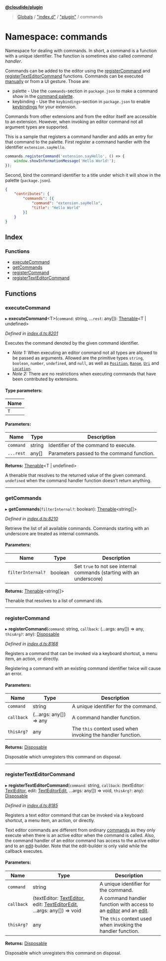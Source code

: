 **[@cloudide/plugin](../README.md)**

> [Globals](../README.md) / ["index.d"](_index_d_.md) / ["plugin"](_index_d_._plugin_.md) / commands

# Namespace: commands

Namespace for dealing with commands. In short, a command is a function with a
unique identifier. The function is sometimes also called _command handler_.

Commands can be added to the editor using the [registerCommand](#commands.registerCommand)
and [registerTextEditorCommand](#commands.registerTextEditorCommand) functions. Commands
can be executed [manually](#commands.executeCommand) or from a UI gesture. Those are:

* palette - Use the `commands`-section in `package.json` to make a command show in
the [command palette](https://code.visualstudio.com/docs/getstarted/userinterface#_command-palette).
* keybinding - Use the `keybindings`-section in `package.json` to enable
[keybindings](https://code.visualstudio.com/docs/getstarted/keybindings#_customizing-shortcuts)
for your extension.

Commands from other extensions and from the editor itself are accessible to an extension. However,
when invoking an editor command not all argument types are supported.

This is a sample that registers a command handler and adds an entry for that command to the palette. First
register a command handler with the identifier `extension.sayHello`.
```javascript
commands.registerCommand('extension.sayHello', () => {
	window.showInformationMessage('Hello World!');
});
```
Second, bind the command identifier to a title under which it will show in the palette (`package.json`).
```json
{
	"contributes": {
		"commands": [{
			"command": "extension.sayHello",
			"title": "Hello World"
		}]
	}
}
```

## Index

### Functions

* [executeCommand](_index_d_._plugin_.commands.md#executecommand)
* [getCommands](_index_d_._plugin_.commands.md#getcommands)
* [registerCommand](_index_d_._plugin_.commands.md#registercommand)
* [registerTextEditorCommand](_index_d_._plugin_.commands.md#registertexteditorcommand)

## Functions

### executeCommand

▸ **executeCommand**\<T>(`command`: string, ...`rest`: any[]): [Thenable](../interfaces/_index_d_.thenable.md)\<T \| undefined>

*Defined in [index.d.ts:8201](https://github.com/shuyaqian/cloudide-plugin-api/blob/9d985be/index.d.ts#L8201)*

Executes the command denoted by the given command identifier.

* *Note 1:* When executing an editor command not all types are allowed to
be passed as arguments. Allowed are the primitive types `string`, `boolean`,
`number`, `undefined`, and `null`, as well as [`Position`](#Position), [`Range`](#Range), [`Uri`](#Uri) and [`Location`](#Location).
* *Note 2:* There are no restrictions when executing commands that have been contributed
by extensions.

#### Type parameters:

Name |
------ |
`T` |

#### Parameters:

Name | Type | Description |
------ | ------ | ------ |
`command` | string | Identifier of the command to execute. |
`...rest` | any[] | Parameters passed to the command function. |

**Returns:** [Thenable](../interfaces/_index_d_.thenable.md)\<T \| undefined>

A thenable that resolves to the returned value of the given command. `undefined` when
the command handler function doesn't return anything.

___

### getCommands

▸ **getCommands**(`filterInternal?`: boolean): [Thenable](../interfaces/_index_d_.thenable.md)\<string[]>

*Defined in [index.d.ts:8210](https://github.com/shuyaqian/cloudide-plugin-api/blob/9d985be/index.d.ts#L8210)*

Retrieve the list of all available commands. Commands starting with an underscore are
treated as internal commands.

#### Parameters:

Name | Type | Description |
------ | ------ | ------ |
`filterInternal?` | boolean | Set `true` to not see internal commands (starting with an underscore) |

**Returns:** [Thenable](../interfaces/_index_d_.thenable.md)\<string[]>

Thenable that resolves to a list of command ids.

___

### registerCommand

▸ **registerCommand**(`command`: string, `callback`: (...args: any[]) => any, `thisArg?`: any): [Disposable](../classes/_index_d_._plugin_.disposable.md)

*Defined in [index.d.ts:8168](https://github.com/shuyaqian/cloudide-plugin-api/blob/9d985be/index.d.ts#L8168)*

Registers a command that can be invoked via a keyboard shortcut,
a menu item, an action, or directly.

Registering a command with an existing command identifier twice
will cause an error.

#### Parameters:

Name | Type | Description |
------ | ------ | ------ |
`command` | string | A unique identifier for the command. |
`callback` | (...args: any[]) => any | A command handler function. |
`thisArg?` | any | The `this` context used when invoking the handler function. |

**Returns:** [Disposable](../classes/_index_d_._plugin_.disposable.md)

Disposable which unregisters this command on disposal.

___

### registerTextEditorCommand

▸ **registerTextEditorCommand**(`command`: string, `callback`: (textEditor: [TextEditor](../interfaces/_index_d_._plugin_.texteditor.md), edit: [TextEditorEdit](../interfaces/_index_d_._plugin_.texteditoredit.md), ...args: any[]) => void, `thisArg?`: any): [Disposable](../classes/_index_d_._plugin_.disposable.md)

*Defined in [index.d.ts:8185](https://github.com/shuyaqian/cloudide-plugin-api/blob/9d985be/index.d.ts#L8185)*

Registers a text editor command that can be invoked via a keyboard shortcut,
a menu item, an action, or directly.

Text editor commands are different from ordinary [commands](#commands.registerCommand) as
they only execute when there is an active editor when the command is called. Also, the
command handler of an editor command has access to the active editor and to an
[edit](#TextEditorEdit)-builder. Note that the edit-builder is only valid while the
callback executes.

#### Parameters:

Name | Type | Description |
------ | ------ | ------ |
`command` | string | A unique identifier for the command. |
`callback` | (textEditor: [TextEditor](../interfaces/_index_d_._plugin_.texteditor.md), edit: [TextEditorEdit](../interfaces/_index_d_._plugin_.texteditoredit.md), ...args: any[]) => void | A command handler function with access to an [editor](#TextEditor) and an [edit](#TextEditorEdit). |
`thisArg?` | any | The `this` context used when invoking the handler function. |

**Returns:** [Disposable](../classes/_index_d_._plugin_.disposable.md)

Disposable which unregisters this command on disposal.
